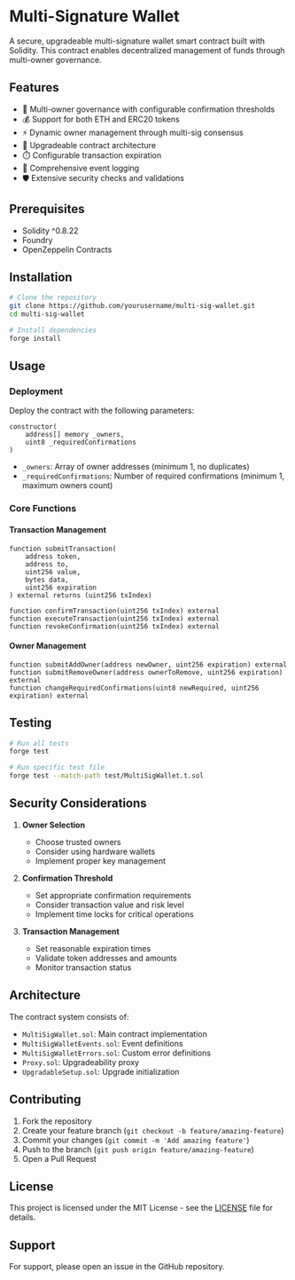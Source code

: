 # Multi-Signature Wallet

A secure, upgradeable multi-signature wallet smart contract built with Solidity. This contract enables decentralized management of funds through multi-owner governance.

## Features

- 🔐 Multi-owner governance with configurable confirmation thresholds
- 💰 Support for both ETH and ERC20 tokens
- ⚡ Dynamic owner management through multi-sig consensus
- 🔄 Upgradeable contract architecture
- ⏱️ Configurable transaction expiration
- 📝 Comprehensive event logging
- 🛡️ Extensive security checks and validations

## Prerequisites

- Solidity ^0.8.22
- Foundry
- OpenZeppelin Contracts

## Installation

```bash
# Clone the repository
git clone https://github.com/yourusername/multi-sig-wallet.git
cd multi-sig-wallet

# Install dependencies
forge install
```

## Usage

### Deployment

Deploy the contract with the following parameters:

```solidity
constructor(
    address[] memory _owners,
    uint8 _requiredConfirmations
)
```

- `_owners`: Array of owner addresses (minimum 1, no duplicates)
- `_requiredConfirmations`: Number of required confirmations (minimum 1, maximum owners count)

### Core Functions

#### Transaction Management
```solidity
function submitTransaction(
    address token,
    address to,
    uint256 value,
    bytes data,
    uint256 expiration
) external returns (uint256 txIndex)

function confirmTransaction(uint256 txIndex) external
function executeTransaction(uint256 txIndex) external
function revokeConfirmation(uint256 txIndex) external
```

#### Owner Management
```solidity
function submitAddOwner(address newOwner, uint256 expiration) external
function submitRemoveOwner(address ownerToRemove, uint256 expiration) external
function changeRequiredConfirmations(uint8 newRequired, uint256 expiration) external
```

## Testing

```bash
# Run all tests
forge test

# Run specific test file
forge test --match-path test/MultiSigWallet.t.sol
```

## Security Considerations

1. **Owner Selection**
   - Choose trusted owners
   - Consider using hardware wallets
   - Implement proper key management

2. **Confirmation Threshold**
   - Set appropriate confirmation requirements
   - Consider transaction value and risk level
   - Implement time locks for critical operations

3. **Transaction Management**
   - Set reasonable expiration times
   - Validate token addresses and amounts
   - Monitor transaction status

## Architecture

The contract system consists of:

- `MultiSigWallet.sol`: Main contract implementation
- `MultiSigWalletEvents.sol`: Event definitions
- `MultiSigWalletErrors.sol`: Custom error definitions
- `Proxy.sol`: Upgradeability proxy
- `UpgradableSetup.sol`: Upgrade initialization

## Contributing

1. Fork the repository
2. Create your feature branch (`git checkout -b feature/amazing-feature`)
3. Commit your changes (`git commit -m 'Add amazing feature'`)
4. Push to the branch (`git push origin feature/amazing-feature`)
5. Open a Pull Request

## License

This project is licensed under the MIT License - see the [LICENSE](LICENSE) file for details.

## Support

For support, please open an issue in the GitHub repository.
